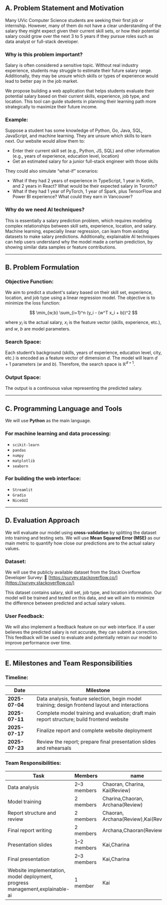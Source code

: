 

## **A. Problem Statement and Motivation**

Many UVic Computer Science students are seeking their first job or internship. 
However, many of them do not have a clear understanding of the salary they might expect given their current skill sets,
or how their potential salary could grow over the next 3 to 5 years if they pursue roles such as data analyst or full-stack developer.

### Why is this problem important?

Salary is often considered a sensitive topic. Without real industry experience, students may struggle to estimate their future salary range. 
Additionally, they may be unsure which skills or types of experience would lead to better pay in the job market.

We propose building a web application that helps students evaluate their potential salary based on their current skills, experience, 
job type, and location. This tool can guide students in planning their learning path more strategically to maximize their future income.

### Example:

Suppose a student has some knowledge of Python, Go, Java, SQL, JavaScript, and machine learning. 
They are unsure which skills to learn next. Our website would allow them to:

* Enter their current skill set (e.g., Python, JS, SQL) and other information (e.g., years of experience, education level, location)
* Get an estimated salary for a junior full-stack engineer with those skills

They could also simulate “what-if” scenarios:

* What if they had 2 years of experience in TypeScript, 1 year in Kotlin, and 2 years in React? What would be their expected salary in Toronto?
* What if they had 1 year of PyTorch, 1 year of Spark, plus TensorFlow and Power BI experience? What could they earn in Vancouver?

### Why do we need AI techniques?

This is essentially a salary prediction problem, which requires modeling complex relationships between skill sets, 
experience, location, and salary. Machine learning, especially linear regression, can learn from existing datasets to make salary predictions.
Additionally, explainable AI techniques can help users understand why the model made a certain prediction, by showing similar data samples or feature contributions.

---

## **B. Problem Formulation**

### Objective Function:

We aim to predict a student's salary based on their skill set, experience, location, and job type using a linear regression model.
The objective is to minimize the loss function:

$$
\min_{w,b} \sum_{i=1}^n (y_i - (w^T x_i + b))^2
$$

where $y_i$ is the actual salary, $x_i$ is the feature vector (skills, experience, etc.), and $w$, $b$ are model parameters.

### Search Space:

Each student’s background (skills, years of experience, education level, city, etc.) is encoded as a feature vector of dimension $d$.
The model will learn $d+1$ parameters ($w$ and $b$). Therefore, the search space is $\mathbb{R}^{d+1}$.

### Output Space:

The output is a continuous value representing the predicted salary.

---

## **C. Programming Language and Tools**

We will use **Python** as the main language.

### For machine learning and data processing:

* `scikit-learn`
* `pandas`
* `numpy`
* `matplotlib`
* `seaborn`

### For building the web interface:

* `Streamlit`
* `Gradio`
* `NiceGUI`

---

## **D. Evaluation Approach**

We will evaluate our model using **cross-validation** by splitting the dataset into training and testing sets.
We will use **Mean Squared Error (MSE)** as our main metric to quantify how close our predictions are to the actual salary values.

### Dataset:

We will use the publicly available dataset from the Stack Overflow Developer Survey:
🔗 [https://survey.stackoverflow.co/](https://survey.stackoverflow.co/)

This dataset contains salary, skill set, job type, and location information. Our model will be trained and tested on this data,
and we will aim to minimize the difference between predicted and actual salary values.

### User Feedback:

We will also implement a feedback feature on our web interface. If a user believes the predicted salary is not accurate, 
they can submit a correction. This feedback will be used to evaluate and potentially retrain our model to improve performance over time.

---

## **E. Milestones and Team Responsibilities**

### Timeline:

| Date           | Milestone                                                                            |
| -------------- |--------------------------------------------------------------------------------------|
| **2025-07-04** | Data analysis, feature selection, begin model training; design frontend layout and interactions |
| **2025-07-11** | Complete model training and evaluation; draft main report structure; build frontend website |
| **2025-07-17** | Finalize report and complete website deployment                                      |
| **2025-07-23** | Review the report; prepare final presentation slides and rehearsals                  |

### Team Responsibilities:

| Task                                                                         | Members     | name                                 |
|------------------------------------------------------------------------------|-------------|--------------------------------------|
| Data analysis                                                                | 2–3 members | Chaoran, Charina, Kai(Review)        |
| Model training                                                               | 2 members   | Charina,Chaoran, Archana(Review)     |
| Report structure and review                                                  | 2 members   | Chaoran, Archana(Review),Kai(Review) |
| Final report writing                                                         | 2 members   | Archana,Chaoran(Review)              |
| Presentation slides                                                          | 1–2 members | Kai,Charina                                 |
| Final presentation                                                           | 2–3 members | Kai,Charina                          |
| Website implementation, model deployment, progress management,explainable-ai | 1 member    | Kai                                  |




